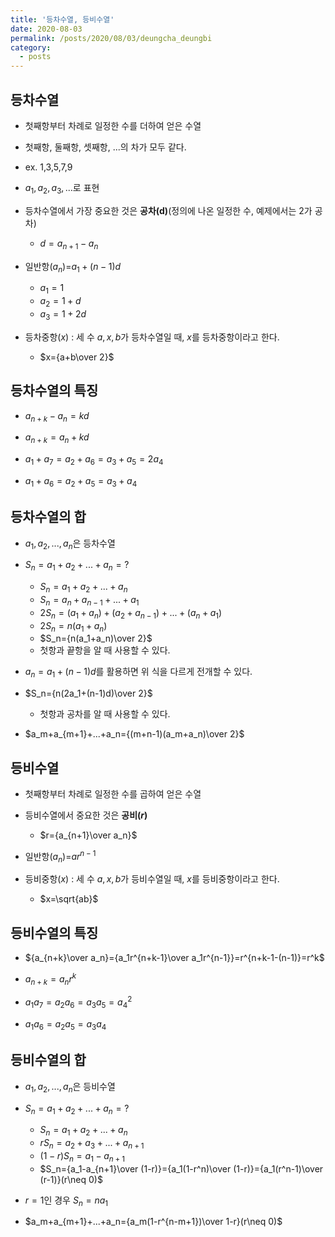 ```yaml
---
title: '등차수열, 등비수열'
date: 2020-08-03
permalink: /posts/2020/08/03/deungcha_deungbi
category:
  - posts
---
```


## 등차수열
- 첫째항부터 차례로 일정한 수를 더하여 얻은 수열

- 첫째항, 둘째항, 셋째항, ...의 차가 모두 같다.

- ex. 1,3,5,7,9

- $a_1, a_2, a_3, ...$로 표현

- 등차수열에서 가장 중요한 것은 **공차(d)**(정의에 나온 일정한 수, 예제에서는 2가 공차)
	- $d=a_{n+1}-a_n$

- 일반항($a_n$)=$a_1+(n-1)d$
	- $a_1=1$
	- $a_2=1+d$
	- $a_3=1+2d$

- 등차중항($x$) : 세 수 $a,x,b$가 등차수열일 때, $x$를 등차중항이라고 한다.
	- $x={a+b\over 2}$

## 등차수열의 특징
- $a_{n+k}-a_n=kd$

- $a_{n+k}=a_n+kd$

- $a_1+a_7=a_2+a_6=a_3+a_5=2a_4$

- $a_1+a_6=a_2+a_5=a_3+a_4$

## 등차수열의 합
- $a_1, a_2, ..., a_n$은 등차수열

- $S_n=a_1+a_2+...+a_n=?$

	- $S_n=a_1+a_2+...+a_n$
	- $S_n=a_n+a_{n-1}+...+a_1$
	- $2S_n=(a_1+a_n)+(a_2+a_{n-1})+...+(a_n+a_1)$
	- $2S_n=n(a_1+a_n)$
	- $S_n={n(a_1+a_n)\over 2}$
	- 첫항과 끝항을 알 때 사용할 수 있다.

- $a_n=a_1+(n-1)d$를 활용하면 위 식을 다르게 전개할 수 있다.

- $S_n={n(2a_1+(n-1)d)\over 2}$
	- 첫항과 공차를 알 때 사용할 수 있다.

- $a_m+a_{m+1}+...+a_n={(m+n-1)(a_m+a_n)\over 2}$

## 등비수열
- 첫째항부터 차례로 일정한 수를 곱하여 얻은 수열

- 등비수열에서 중요한 것은 **공비($r$)**
	- $r={a_{n+1}\over a_n}$

- 일반항($a_n$)=$ar^{n-1}$

- 등비중항($x$) : 세 수 $a,x,b$가 등비수열일 때, $x$를 등비중항이라고 한다.
	- $x=\sqrt{ab}$

## 등비수열의 특징
- ${a_{n+k}\over a_n}={a_1r^{n+k-1}\over a_1r^{n-1}}=r^{n+k-1-(n-1)}=r^k$

- ${a_{n+k}}=a_nr^k$

- $a_1a_7=a_2a_6=a_3a_5=a_4^2$

- $a_1a_6=a_2a_5=a_3a_4$

## 등비수열의 합
- $a_1, a_2, ..., a_n$은 등비수열

- $S_n=a_1+a_2+...+a_n=?$

	- $S_n=a_1+a_2+...+a_n$
	- $rS_n=a_2+a_3+...+a_{n+1}$
	- $(1-r)S_n=a_1-a_{n+1}$
	- $S_n={a_1-a_{n+1}\over (1-r)}={a_1(1-r^n)\over (1-r)}={a_1(r^n-1)\over (r-1)}(r\neq 0)$

- $r=1$인 경우 $S_n=na_1$

- $a_m+a_{m+1}+...+a_n={a_m(1-r^{n-m+1})\over 1-r}(r\neq 0)$